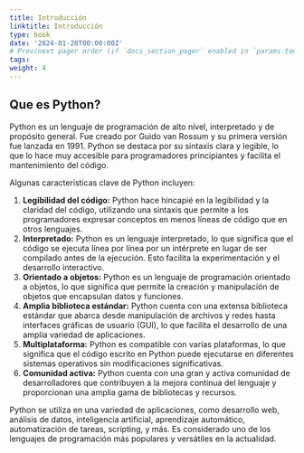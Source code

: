 ```yaml
---
title: Introducción
linktitle: Introducción
type: book
date: '2024-01-20T00:00:00Z'
# Prev/next pager order (if `docs_section_pager` enabled in `params.toml`)
tags: 
weight: 4
---
```


## Que es Python?

Python es un lenguaje de programación de alto nivel, interpretado y de propósito general. Fue creado por Guido van Rossum y su primera versión fue lanzada en 1991. Python se destaca por su sintaxis clara y legible, lo que lo hace muy accesible para programadores principiantes y facilita el mantenimiento del código.

Algunas características clave de Python incluyen:

1. **Legibilidad del código:** Python hace hincapié en la legibilidad y la claridad del código, utilizando una sintaxis que permite a los programadores expresar conceptos en menos líneas de código que en otros lenguajes.
2. **Interpretado:** Python es un lenguaje interpretado, lo que significa que el código se ejecuta línea por línea por un intérprete en lugar de ser compilado antes de la ejecución. Esto facilita la experimentación y el desarrollo interactivo.
3. **Orientado a objetos:** Python es un lenguaje de programación orientado a objetos, lo que significa que permite la creación y manipulación de objetos que encapsulan datos y funciones.
4. **Amplia biblioteca estándar:** Python cuenta con una extensa biblioteca estándar que abarca desde manipulación de archivos y redes hasta interfaces gráficas de usuario (GUI), lo que facilita el desarrollo de una amplia variedad de aplicaciones.
5. **Multiplataforma:** Python es compatible con varias plataformas, lo que significa que el código escrito en Python puede ejecutarse en diferentes sistemas operativos sin modificaciones significativas.
6. **Comunidad activa:** Python cuenta con una gran y activa comunidad de desarrolladores que contribuyen a la mejora continua del lenguaje y proporcionan una amplia gama de bibliotecas y recursos.

Python se utiliza en una variedad de aplicaciones, como desarrollo web, análisis de datos, inteligencia artificial, aprendizaje automático, automatización de tareas, scripting, y más. Es considerado uno de los lenguajes de programación más populares y versátiles en la actualidad.
